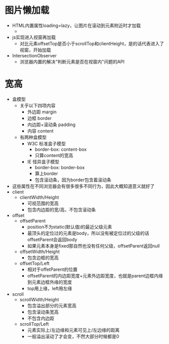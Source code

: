 # 图片懒加载
- HTML内置属性loading=lazy，让图片在滚动到元素附近时才加载
    - <img source='/xxx.jpg' loading='lazy' alt=''>
- js实现进入视窗再加载
    - 对比元素offsetTop是否小于scrollTop和clientHeight，是的话代表进入了视窗，开始加载
- IntersectionObserver
    - 浏览器内置的解决"判断元素是否在视窗内"问题的API


# 宽高
- 盒模型
    - 关乎以下四项内容
        - 外边距 margin
        - 边框 border
        - 内边距+滚动条 padding
        - 内容 content
    - 有两种盒模型
        - W3C 标准盒子模型
            - border-box: content-box
            - 只算content的宽高
        - IE 怪异盒子模型
            - border-box: border-box
            - 算上border
            - 包含滚动条，因为border包含着滚动条
- 这些属性在不同浏览器会有很多很多不同行为，因此大概知道意义就好了
- client
    - clientWidth/Height
        - 可视范围的宽高
        - 包含内边距的宽/高，不包含滚动条
- offset
    - offsetParent
        - position不为static(默认值)的最近父级元素
        - 最顶头的定位过的元素是body，所以没有被定位过的父级的话offsetParent会返回body
        - 如果元素本身是fixed那自然也没有任何父级，offsetParent返回null
    - offsetWidth/Height
        - 包含边框的宽高
    - offsetTop/Left
        - 相对于offetParent的位置
        - offsetParent的内边距宽度+元素外边距宽度，也就是parent边框内缘到元素边框外缘的宽度
        - top用上缘，left用左缘
- scroll
    - scrollWidth/Height
        - 包含溢出部分的元素宽高
        - 包含滚动条宽高
        - 不包含内边距
    - scrollTop/Left
        - 元素实际上/左边缘和元素可见上/左边缘的距离
        - 一般溢出滚动了才会变，不然大部分时候都是0

